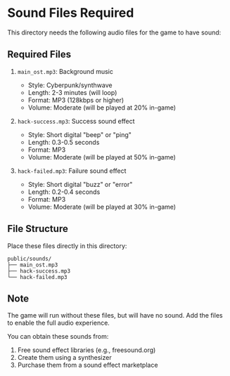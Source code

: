 # Sound Files Required

This directory needs the following audio files for the game to have sound:

## Required Files

1. `main_ost.mp3`: Background music
   - Style: Cyberpunk/synthwave
   - Length: 2-3 minutes (will loop)
   - Format: MP3 (128kbps or higher)
   - Volume: Moderate (will be played at 20% in-game)

2. `hack-success.mp3`: Success sound effect
   - Style: Short digital "beep" or "ping"
   - Length: 0.3-0.5 seconds
   - Format: MP3
   - Volume: Moderate (will be played at 50% in-game)

3. `hack-failed.mp3`: Failure sound effect
   - Style: Short digital "buzz" or "error"
   - Length: 0.2-0.4 seconds
   - Format: MP3
   - Volume: Moderate (will be played at 30% in-game)

## File Structure
Place these files directly in this directory:
```
public/sounds/
├── main_ost.mp3
├── hack-success.mp3
└── hack-failed.mp3
```

## Note
The game will run without these files, but will have no sound. Add the files to enable the full audio experience.

You can obtain these sounds from:
1. Free sound effect libraries (e.g., freesound.org)
2. Create them using a synthesizer
3. Purchase them from a sound effect marketplace 